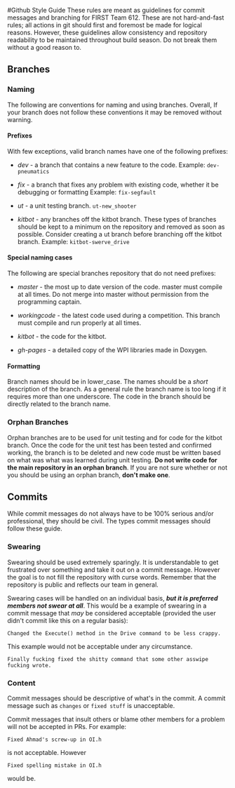 #Github Style Guide
These rules are meant as guidelines for commit messages and branching for FIRST
Team 612. These are not hard-and-fast rules; all actions in git should first and
foremost be made for logical reasons. However, these guidelines allow consistency
and repository readability to be maintained throughout build season. Do not break
them without a good reason to.

## Branches

### Naming
The following are conventions for naming and using branches. Overall, If your branch
does not follow these conventions it may be removed without warning.

#### Prefixes
With few exceptions, valid branch names have one of the following prefixes:

* *dev* - a branch that contains a new feature to the code. Example: `dev-pneumatics`

* *fix* - a branch that fixes any problem with existing code, whether it be debugging
or formatting Example: `fix-segfault`

* *ut* - a unit testing branch. `ut-new_shooter`

* *kitbot* - any branches off the kitbot branch. These types of branches should be
kept to a minimum on the repository and removed as soon as possible. Consider
creating a ut branch before branching off the kitbot branch.
Example: `kitbot-swerve_drive`

#### Special naming cases
The following are special branches repository that do not need prefixes:  

* *master* - the most up to date version of the code. master must compile at all
times. Do not merge into master without permission from the programming captain.

* *workingcode* - the latest code used during a competition. This branch must
compile and run properly at all times.

* *kitbot* - the code for the kitbot.

* *gh-pages* - a detailed copy of the WPI libraries made in Doxygen.

#### Formatting
Branch names should be in lower\_case. The names should be a *short* description of
the branch. As a general rule the branch name is too long if it requires more than one
underscore. The code in the branch should be directly related to the branch name.

### Orphan Branches
Orphan branches are to be used for unit testing and for code for the kitbot branch.
Once the code for the unit test has been tested and confirmed working, the branch is
to be deleted and new code must be written based on what was what was learned during
unit testing. **Do not write code for the main repository in an orphan branch**.
If you are not sure whether or not you should be using an orphan branch, **don't
make one**.

## Commits
While commit messages do not always have to be 100% serious and/or professional,
they should be civil. The types commit messages should follow these guide.

### Swearing
Swearing should be used extremely sparingly. It is understandable to get frustrated
over something and take it out on a commit message. However the goal is to not fill
the repository with curse words. Remember that the repository is public and reflects
our team in general.

Swearing cases will be handled on an individual basis, ***but it is preferred members
not swear at all***. This would be a example of swearing in a commit message that
*may* be considered acceptable (provided the user didn't commit like this on a
regular basis):

    Changed the Execute() method in the Drive command to be less crappy.

This example would not be acceptable under any circumstance.

    Finally fucking fixed the shitty command that some other asswipe fucking wrote.

### Content
Commit messages should be descriptive of what's in the commit. A commit message
such as `changes` or `fixed stuff` is unacceptable.

Commit messages that insult others or blame other members for a problem will not
be accepted in PRs. For example:

    Fixed Ahmad's screw-up in OI.h

is not acceptable. However

    Fixed spelling mistake in OI.h

would be.
